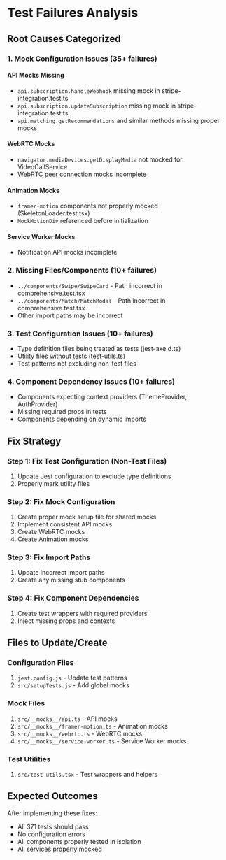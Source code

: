 # Test Failures Analysis

## Root Causes Categorized

### 1. Mock Configuration Issues (35+ failures)

#### API Mocks Missing
- `api.subscription.handleWebhook` missing mock in stripe-integration.test.ts
- `api.subscription.updateSubscription` missing mock in stripe-integration.test.ts
- `api.matching.getRecommendations` and similar methods missing proper mocks

#### WebRTC Mocks
- `navigator.mediaDevices.getDisplayMedia` not mocked for VideoCallService
- WebRTC peer connection mocks incomplete

#### Animation Mocks
- `framer-motion` components not properly mocked (SkeletonLoader.test.tsx)
- `MockMotionDiv` referenced before initialization

#### Service Worker Mocks
- Notification API mocks incomplete

### 2. Missing Files/Components (10+ failures)

- `../components/Swipe/SwipeCard` - Path incorrect in comprehensive.test.tsx
- `../components/Match/MatchModal` - Path incorrect in comprehensive.test.tsx
- Other import paths may be incorrect

### 3. Test Configuration Issues (10+ failures)

- Type definition files being treated as tests (jest-axe.d.ts)
- Utility files without tests (test-utils.ts)
- Test patterns not excluding non-test files

### 4. Component Dependency Issues (10+ failures)

- Components expecting context providers (ThemeProvider, AuthProvider)
- Missing required props in tests
- Components depending on dynamic imports

## Fix Strategy

### Step 1: Fix Test Configuration (Non-Test Files)

1. Update Jest configuration to exclude type definitions
2. Properly mark utility files

### Step 2: Fix Mock Configuration

1. Create proper mock setup file for shared mocks
2. Implement consistent API mocks
3. Create WebRTC mocks
4. Create Animation mocks

### Step 3: Fix Import Paths

1. Update incorrect import paths
2. Create any missing stub components

### Step 4: Fix Component Dependencies

1. Create test wrappers with required providers
2. Inject missing props and contexts

## Files to Update/Create

### Configuration Files

1. `jest.config.js` - Update test patterns
2. `src/setupTests.js` - Add global mocks

### Mock Files

1. `src/__mocks__/api.ts` - API mocks
2. `src/__mocks__/framer-motion.ts` - Animation mocks
3. `src/__mocks__/webrtc.ts` - WebRTC mocks
4. `src/__mocks__/service-worker.ts` - Service Worker mocks

### Test Utilities

1. `src/test-utils.tsx` - Test wrappers and helpers

## Expected Outcomes

After implementing these fixes:
- All 371 tests should pass
- No configuration errors
- All components properly tested in isolation
- All services properly mocked

